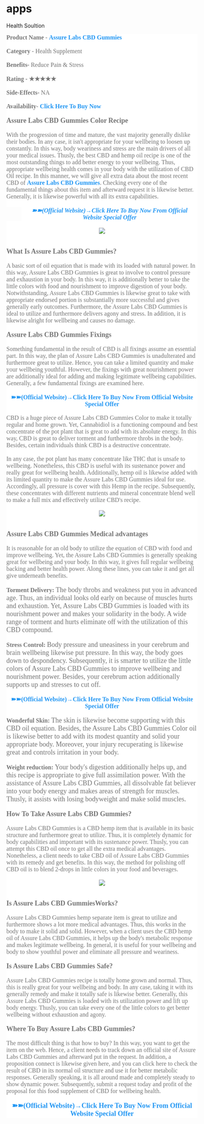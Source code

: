 # apps
Health Soultion
<div style="background-color: white; color: #757575; font-family: Roboto, sans-serif; font-size: 15px;"><span style="font-family: georgia; font-size: medium;"><b>Product Name</b>&nbsp;-&nbsp;<a href="https://www.facebook.com/AssureLabsCBDGummies/" style="background: transparent; color: #2196f3; text-decoration-line: none;"><b>Assure Labs CBD Gummies</b></a></span></div><div style="background-color: white; color: #757575; font-family: Roboto, sans-serif; font-size: 15px;"><span style="font-family: georgia; font-size: medium;"><br /></span></div><div style="background-color: white; color: #757575; font-family: Roboto, sans-serif; font-size: 15px;"><span style="font-family: georgia; font-size: medium;"><b>Category</b>&nbsp;- Health Supplement</span></div><div style="background-color: white; color: #757575; font-family: Roboto, sans-serif; font-size: 15px;"><span style="font-family: georgia; font-size: medium;"><br /></span></div><div style="background-color: white; color: #757575; font-family: Roboto, sans-serif; font-size: 15px;"><span style="font-family: georgia; font-size: medium;"><b>Benefits-</b>&nbsp;Reduce Pain &amp; Stress</span></div><div style="background-color: white; color: #757575; font-family: Roboto, sans-serif; font-size: 15px;"><span style="font-family: georgia; font-size: medium;"><br /></span></div><div style="background-color: white; color: #757575; font-family: Roboto, sans-serif; font-size: 15px;"><span style="font-family: georgia; font-size: medium;"><b>Rating - ★★★★★</b></span></div><div style="background-color: white; color: #757575; font-family: Roboto, sans-serif; font-size: 15px;"><span style="font-family: georgia; font-size: medium;"><br /></span></div><div style="background-color: white; color: #757575; font-family: Roboto, sans-serif; font-size: 15px;"><span style="font-family: georgia; font-size: medium;"><b>Side-Effects-&nbsp;</b>NA</span></div><div style="background-color: white; color: #757575; font-family: Roboto, sans-serif; font-size: 15px;"><span style="font-family: georgia; font-size: medium;"><br /></span></div><div style="background-color: white; color: #757575; font-family: Roboto, sans-serif; font-size: 15px;"><span style="font-family: georgia; font-size: medium;"><b>Availability</b>-&nbsp;<b><a href="https://entrynutrition.com/Get-Assure-Labs-CBD-Gummies" style="background: transparent; color: #2196f3; text-decoration-line: none;" target="_blank">Click Here To Buy Now</a></b></span></div><div style="background-color: white; color: #757575; font-family: Roboto, sans-serif; font-size: 15px;"><span style="font-family: georgia; font-size: medium;"><br /></span></div><div style="background-color: white; color: #757575; font-family: Roboto, sans-serif; font-size: 15px;"><span style="font-family: georgia; font-size: large;"><b>Assure Labs CBD Gummies Color Recipe</b></span></div><div style="background-color: white; color: #757575; font-family: Roboto, sans-serif; font-size: 15px;"><span style="font-family: georgia; font-size: medium;"><br /></span></div><div style="background-color: white; color: #757575; font-family: Roboto, sans-serif; font-size: 15px;"><span style="font-family: georgia; font-size: medium;">With the progression of time and mature, the vast majority generally dislike their bodies. In any case, it isn't appropriate for your wellbeing to loosen up constantly. In this way, body weariness and stress are the main drivers of all your medical issues. Thusly, the best CBD and hemp oil recipe is one of the most outstanding things to add better energy to your wellbeing. Thus, appropriate wellbeing health comes in your body with the utilization of CBD Oil recipe. In this manner, we will give all extra data about the most recent CBD of&nbsp;<b><a href="https://www.facebook.com/AssureLabsCBDGummies/" style="background: transparent; color: #2196f3; text-decoration-line: none;">Assure Labs CBD Gummies</a></b>. Checking every one of the fundamental things about this item and afterward request it is likewise better. Generally, it is likewise powerful with all its extra capabilities.</span></div><div style="background-color: white; color: #757575; font-family: Roboto, sans-serif; font-size: 15px;"><span style="font-family: georgia; font-size: medium;"><br /></span></div><blockquote style="background-color: white; border: none; color: #444444; font-family: Roboto, sans-serif; font-feature-settings: normal; font-kerning: auto; font-optical-sizing: auto; font-size: x-large; font-stretch: normal; font-style: italic; font-variant-alternates: normal; font-variant-east-asian: normal; font-variant-numeric: normal; font-variant-position: normal; font-variation-settings: normal; line-height: normal; margin: 0px 0px 0px 40px; padding: 0px; text-align: center;"><span style="font-family: georgia; font-size: medium;"><b><a href="https://entrynutrition.com/Get-Assure-Labs-CBD-Gummies" style="background: transparent; color: #2196f3; text-decoration-line: none;">➽➽(Official Website)→Click Here To Buy Now From Official Website Special Offer</a></b></span></blockquote><div style="background-color: white; color: #757575; font-family: Roboto, sans-serif; font-size: 15px; text-align: center;"><span style="font-family: georgia; font-size: medium;"><br /></span></div><div style="background-color: white; color: #757575; font-family: Roboto, sans-serif; font-size: 15px;"><div class="separator" style="clear: both; text-align: center;"><a href="https://entrynutrition.com/Get-Assure-Labs-CBD-Gummies" imageanchor="1" style="background: transparent; color: #2196f3; display: inline-block; margin-left: 1em; margin-right: 1em; text-decoration-line: none;"><img border="0" data-original-height="400" data-original-width="400" src="https://blogger.googleusercontent.com/img/b/R29vZ2xl/AVvXsEgPecOWJXOnebyhMHFe49D0QFnYiAaXnK3OUbIGu4QgDM1r8Cg_nOYc191zVmfO8A5RCQa1UcWpCfvNd1bC3sXPGHmD3fDcmLlY_AdSTWlnaJy6nEMx4K4vog2bVIHTnnqhUntUn1JoCmAVjYLKo2GrXdfzvM7heI8gP4N4wgODbgrgHrrY44NDvrENUikX/s16000/d5de44c9-f003-4181-bff8-337d0c9e376d.png" style="border: 0px; height: inherit; max-width: 100%;" /></a></div><br /><span style="font-family: georgia; font-size: medium;"><br /></span></div><div style="background-color: white; color: #757575; font-family: Roboto, sans-serif; font-size: 15px;"><span style="font-family: georgia; font-size: large;"><b>What Is Assure Labs CBD Gummies?</b></span></div><div style="background-color: white; color: #757575; font-family: Roboto, sans-serif; font-size: 15px;"><span style="font-family: georgia; font-size: medium;"><br /></span></div><div style="background-color: white; color: #757575; font-family: Roboto, sans-serif; font-size: 15px;"><span style="font-family: georgia; font-size: medium;">A basic sort of oil equation that is made with its loaded with natural power. In this way, Assure Labs CBD Gummies is great to involve to control pressure and exhaustion in your body. In this way, it is additionally better to take the little colors with food and nourishment to improve digestion of your body. Notwithstanding, Assure Labs CBD Gummies is likewise great to take with appropriate endorsed portion is substantially more successful and gives generally early outcomes. Furthermore, the Assure Labs CBD Gummies is ideal to utilize and furthermore delivers agony and stress. In addition, it is likewise alright for wellbeing and causes no damage.</span></div><div style="background-color: white; color: #757575; font-family: Roboto, sans-serif; font-size: 15px;"><span style="font-family: georgia; font-size: medium;"><br /></span></div><div style="background-color: white; color: #757575; font-family: Roboto, sans-serif; font-size: 15px;"><span style="font-family: georgia; font-size: large;"><b>Assure Labs CBD Gummies Fixings</b></span></div><div style="background-color: white; color: #757575; font-family: Roboto, sans-serif; font-size: 15px;"><span style="font-family: georgia; font-size: medium;"><br /></span></div><div style="background-color: white; color: #757575; font-family: Roboto, sans-serif; font-size: 15px;"><span style="font-family: georgia; font-size: medium;">Something fundamental in the result of CBD is all fixings assume an essential part. In this way, the plan of Assure Labs CBD Gummies is unadulterated and furthermore great to utilize. Hence, you can take a limited quantity and make your wellbeing youthful. However, the fixings with great nourishment power are additionally ideal for adding and making legitimate wellbeing capabilities. Generally, a few fundamental fixings are examined here.</span></div><div style="background-color: white; color: #757575; font-family: Roboto, sans-serif; font-size: 15px;"><span style="font-family: georgia; font-size: medium;"><br /></span></div><div style="background-color: white; color: #757575; font-family: Roboto, sans-serif; font-size: 15px; text-align: center;"><span style="font-family: georgia; font-size: medium;"><b><a href="https://entrynutrition.com/Get-Assure-Labs-CBD-Gummies" style="background: transparent; color: #2196f3; text-decoration-line: none;">➽➽(Official Website)→Click Here To Buy Now From Official Website Special Offer</a></b></span></div><div style="background-color: white; color: #757575; font-family: Roboto, sans-serif; font-size: 15px; text-align: center;"><span style="font-family: georgia; font-size: medium;"><br /></span></div><div style="background-color: white; color: #757575; font-family: Roboto, sans-serif; font-size: 15px;"><span style="font-family: georgia; font-size: medium;">CBD is a huge piece of Assure Labs CBD Gummies Color to make it totally regular and home grown. Yet, Cannabidiol is a functioning compound and best concentrate of the pot plant that is great to add with its absolute energy. In this way, CBD is great to deliver torment and furthermore throbs in the body. Besides, certain individuals think CBD is a destructive concentrate.</span></div><div style="background-color: white; color: #757575; font-family: Roboto, sans-serif; font-size: 15px;"><span style="font-family: georgia; font-size: medium;"><br /></span></div><div style="background-color: white; color: #757575; font-family: Roboto, sans-serif; font-size: 15px;"><span style="font-family: georgia; font-size: medium;">In any case, the pot plant has many concentrate like THC that is unsafe to wellbeing. Nonetheless, this CBD is useful with its sustenance power and really great for wellbeing health. Additionally, hemp oil is likewise added with its limited quantity to make the Assure Labs CBD Gummies ideal for use. Accordingly, all pressure is cover with this Hemp in the recipe. Subsequently, these concentrates with different nutrients and mineral concentrate blend well to make a full mix and effectively utilize CBD's recipe.</span></div><div style="background-color: white; color: #757575; font-family: Roboto, sans-serif; font-size: 15px;"><span style="font-family: georgia; font-size: medium;"><br /></span></div><div style="background-color: white; color: #757575; font-family: Roboto, sans-serif; font-size: 15px;"><div class="separator" style="clear: both; text-align: center;"><a href="https://entrynutrition.com/Get-Assure-Labs-CBD-Gummies" imageanchor="1" style="background: transparent; color: #2196f3; display: inline-block; margin-left: 1em; margin-right: 1em; text-decoration-line: none;"><img border="0" data-original-height="303" data-original-width="400" src="https://blogger.googleusercontent.com/img/b/R29vZ2xl/AVvXsEiauU9XcmGV0qaG0RdBW0oELbHsqAFd9JApeOJjQXNkAe4bhyphenhyphenGvoOgN4-wsiuycIfu8b7SPjgGrBbQKxwD5mmiRjv787olIjPFrk_PzUKUDkuUJwD988Cul8fXxcTjb0S84-ara9KKOh_CG2SCPHdzbCetf9DmVbAANhGiorXZsW6ZIPP9TH6YLQFbu12Sf/s16000/James%20Dobson%20CBD.png" style="border: 0px; height: inherit; max-width: 100%;" /></a></div><br /><span style="font-family: georgia; font-size: medium;"><br /></span></div><div style="background-color: white; color: #757575; font-family: Roboto, sans-serif; font-size: 15px;"><span style="font-family: georgia; font-size: large;"><b>Assure Labs CBD Gummies Medical advantages</b></span></div><div style="background-color: white; color: #757575; font-family: Roboto, sans-serif; font-size: 15px;"><span style="font-family: georgia; font-size: medium;"><br /></span></div><div style="background-color: white; color: #757575; font-family: Roboto, sans-serif; font-size: 15px;"><span style="font-family: georgia; font-size: medium;">It is reasonable for an old body to utilize the equation of CBD with food and improve wellbeing. Yet, the Assure Labs CBD Gummies is generally speaking great for wellbeing and your body. In this way, it gives full regular wellbeing backing and better health power. Along these lines, you can take it and get all give underneath benefits.</span></div><div style="background-color: white; color: #757575; font-family: Roboto, sans-serif; font-size: 15px;"><span style="font-family: georgia; font-size: medium;"><br /></span></div><div style="background-color: white; color: #757575; font-family: Roboto, sans-serif; font-size: 15px;"><span style="font-family: georgia; font-size: medium;"><b>Torment Delivery:&nbsp;</b></span><span style="font-family: georgia; font-size: large;">The body throbs and weakness put you in advanced age. Thus, an individual looks old early on because of muscles hurts and exhaustion. Yet, Assure Labs CBD Gummies is loaded with its nourishment power and makes your solidarity in the body. A wide range of torment and hurts eliminate off with the utilization of this CBD compound.</span></div><div style="background-color: white; color: #757575; font-family: Roboto, sans-serif; font-size: 15px;"><span style="font-family: georgia; font-size: medium;"><br /></span></div><div style="background-color: white; color: #757575; font-family: Roboto, sans-serif; font-size: 15px;"><span style="font-family: georgia; font-size: medium;"><b>Stress Control:&nbsp;</b></span><span style="font-family: georgia; font-size: large;">Body pressure and uneasiness in your cerebrum and brain wellbeing likewise put pressure. In this way, the body goes down to despondency. Subsequently, it is smarter to utilize the little colors of Assure Labs CBD Gummies to improve wellbeing and nourishment power. Besides, your cerebrum action additionally supports up and stresses to cut off.</span></div><div style="background-color: white; color: #757575; font-family: Roboto, sans-serif; font-size: 15px;"><span style="font-family: georgia; font-size: medium;"><br /></span></div><div style="background-color: white; color: #757575; font-family: Roboto, sans-serif; font-size: 15px; text-align: center;"><span style="font-family: georgia; font-size: medium;"><b><a href="https://entrynutrition.com/Get-Assure-Labs-CBD-Gummies" style="background: transparent; color: #2196f3; text-decoration-line: none;" target="_blank">➽➽(Official Website)→Click Here To Buy Now From Official Website Special Offer</a></b></span></div><div style="background-color: white; color: #757575; font-family: Roboto, sans-serif; font-size: 15px; text-align: center;"><span style="font-family: georgia; font-size: medium;"><br /></span></div><div style="background-color: white; color: #757575; font-family: Roboto, sans-serif; font-size: 15px;"><span style="font-family: georgia; font-size: medium;"><b>Wonderful Skin:&nbsp;</b></span><span style="font-family: georgia; font-size: large;">The skin is likewise become supporting with this CBD oil equation. Besides, the Assure Labs CBD Gummies Color oil is likewise better to add with its modest quantity and solid your appropriate body. Moreover, your injury recuperating is likewise great and controls irritation in your body.</span></div><div style="background-color: white; color: #757575; font-family: Roboto, sans-serif; font-size: 15px;"><span style="font-family: georgia; font-size: medium;"><br /></span></div><div style="background-color: white; color: #757575; font-family: Roboto, sans-serif; font-size: 15px;"><span style="font-family: georgia; font-size: medium;"><b>Weight reduction:</b>&nbsp;</span><span style="font-family: georgia; font-size: large;">Your body's digestion additionally helps up, and this recipe is appropriate to give full assimilation power. With the assistance of Assure Labs CBD Gummies, all dissolvable fat believer into your body energy and makes areas of strength for muscles. Thusly, it assists with losing bodyweight and make solid muscles.</span></div><div style="background-color: white; color: #757575; font-family: Roboto, sans-serif; font-size: 15px;"><span style="font-family: georgia; font-size: medium;"><br /></span></div><div style="background-color: white; color: #757575; font-family: Roboto, sans-serif; font-size: 15px;"><span style="font-family: georgia; font-size: large;"><b>How To Take Assure Labs CBD Gummies?</b></span></div><div style="background-color: white; color: #757575; font-family: Roboto, sans-serif; font-size: 15px;"><span style="font-family: georgia; font-size: medium;"><br /></span></div><div style="background-color: white; color: #757575; font-family: Roboto, sans-serif; font-size: 15px;"><span style="font-family: georgia; font-size: medium;">Assure Labs CBD Gummies is a CBD hemp item that is available in its basic structure and furthermore great to utilize. Thus, it is completely dynamic for body capabilities and important with its sustenance power. Thusly, you can attempt this CBD oil once to get all the extra medical advantages. Nonetheless, a client needs to take CBD oil of Assure Labs CBD Gummies with its remedy and get benefits. In this way, the method for polishing off CBD oil is to blend 2-drops in little colors in your food and beverages.</span></div><div style="background-color: white; color: #757575; font-family: Roboto, sans-serif; font-size: 15px;"><span style="font-family: georgia; font-size: medium;"><br /></span></div><div style="background-color: white; color: #757575; font-family: Roboto, sans-serif; font-size: 15px;"><div class="separator" style="clear: both; text-align: center;"><a href="https://entrynutrition.com/Get-Assure-Labs-CBD-Gummies" imageanchor="1" style="background: transparent; color: #2196f3; display: inline-block; margin-left: 1em; margin-right: 1em; text-decoration-line: none;"><img border="0" data-original-height="399" data-original-width="600" src="https://blogger.googleusercontent.com/img/b/R29vZ2xl/AVvXsEjPQ7ZzQ0_mjE5Z4E4wapD8zNet0eEjq8twHPW-HYHJSbhlZJdEKvXmNd4OdGhyphenhyphenp3YD9tJgqCcaVCmmbcme0ghVR1W2itgUDli5WAuKG4DqWx5TNeUlss5oc-d0MfDr-x2Sjqdv4UB-WgOAKgy3BNwmnVcSTj30FZBomNXcDIoz4TFPVMqEPCPuMmkeGqP1/s16000/alliance_longform_body_2.jpg" style="border: 0px; height: inherit; max-width: 100%;" /></a></div><br /><span style="font-family: georgia; font-size: medium;"><br /></span></div><div style="background-color: white; color: #757575; font-family: Roboto, sans-serif; font-size: 15px;"><span style="font-family: georgia; font-size: large;"><b>Is Assure Labs CBD GummiesWorks?</b></span></div><div style="background-color: white; color: #757575; font-family: Roboto, sans-serif; font-size: 15px;"><span style="font-family: georgia; font-size: medium;"><br /></span></div><div style="background-color: white; color: #757575; font-family: Roboto, sans-serif; font-size: 15px;"><span style="font-family: georgia; font-size: medium;">Assure Labs CBD Gummies hemp separate item is great to utilize and furthermore shows a lot more medical advantages. Thus, this works in the body to make it solid and solid. However, when a client uses the CBD hemp oil of Assure Labs CBD Gummies, it helps up the body's metabolic response and makes legitimate wellbeing. In general, it is useful for your wellbeing and body to show youthful power and eliminate all pressure and weariness.</span></div><div style="background-color: white; color: #757575; font-family: Roboto, sans-serif; font-size: 15px;"><span style="font-family: georgia; font-size: medium;"><br /></span></div><div style="background-color: white; color: #757575; font-family: Roboto, sans-serif; font-size: 15px;"><span style="font-family: georgia; font-size: large;"><b>Is Assure Labs CBD Gummies Safe?</b></span></div><div style="background-color: white; color: #757575; font-family: Roboto, sans-serif; font-size: 15px;"><span style="font-family: georgia; font-size: medium;"><br /></span></div><div style="background-color: white; color: #757575; font-family: Roboto, sans-serif; font-size: 15px;"><span style="font-family: georgia; font-size: medium;">Assure Labs CBD Gummies recipe is totally home grown and normal. Thus, this is really great for your wellbeing and body. In any case, taking it with its generally remedy and make it totally safe is likewise better. Generally, this Assure Labs CBD Gummies is loaded with its utilization power and lift up body energy. Thusly, you can take every one of the little colors to get better wellbeing without exhaustion and agony.</span></div><div style="background-color: white; color: #757575; font-family: Roboto, sans-serif; font-size: 15px; text-align: center;"><span style="font-family: georgia; font-size: medium;"><br /></span></div><div style="background-color: white; color: #757575; font-family: Roboto, sans-serif; font-size: 15px;"><span style="font-family: georgia; font-size: large;"><b>Where To Buy Assure Labs CBD Gummies?</b></span></div><div style="background-color: white; color: #757575; font-family: Roboto, sans-serif; font-size: 15px;"><span style="font-family: georgia; font-size: medium;"><br /></span></div><div style="background-color: white; color: #757575; font-family: Roboto, sans-serif; font-size: 15px;"><span style="font-family: georgia; font-size: medium;">The most difficult thing is that how to buy? In this way, you want to get the item on the web. Hence, a client needs to track down an official site of Assure Labs CBD Gummies and afterward put in the request. In addition, a proposition connect is likewise given here, and you can click here to check the result of CBD in its normal oil structure and use it for better metabolic responses. Generally speaking, it is all around made and completely steady to show dynamic power. Subsequently, submit a request today and profit of the proposal for this food supplement of CBD for wellbeing health.</span></div><div style="background-color: white; color: #757575; font-family: Roboto, sans-serif; font-size: 15px;"><span style="font-family: georgia; font-size: medium;"><br /></span></div><div style="background-color: white; color: #757575; font-family: Roboto, sans-serif; font-size: 15px; text-align: center;"><span style="font-family: georgia; font-size: large;"><b><a href="https://entrynutrition.com/Get-Assure-Labs-CBD-Gummies" style="background: transparent; color: #2196f3; text-decoration-line: none;" target="_blank">➽➽(Official Website)→Click Here To Buy Now From Official Website Special Offer</a></b></span></div>
